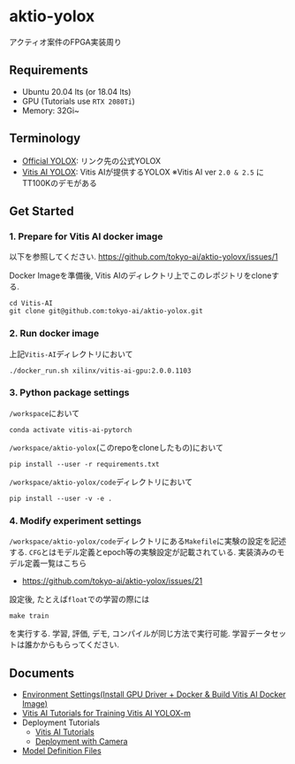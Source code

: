 # aktio-yolox
アクティオ案件のFPGA実装周り

## Requirements
- Ubuntu 20.04 lts (or 18.04 lts)
- GPU (Tutorials use `RTX 2080Ti`)
- Memory: 32Gi~


## Terminology
- [Official YOLOX](https://github.com/Megvii-BaseDetection/YOLOX): リンク先の公式YOLOX
- [Vitis AI YOLOX](https://github.com/Xilinx/Vitis-AI/blob/2.5/model_zoo/model-list/pt_yolox_TT100K_640_640_73G_2.5/model.yaml): Vitis AIが提供するYOLOX 
※Vitis AI ver `2.0 & 2.5` にTT100Kのデモがある

## Get Started
### 1. Prepare for Vitis AI docker image
以下を参照してください.
https://github.com/tokyo-ai/aktio-yolovx/issues/1

Docker Imageを準備後, Vitis AIのディレクトリ上でこのレポジトリをcloneする. 
```shell
cd Vitis-AI
git clone git@github.com:tokyo-ai/aktio-yolox.git
```

### 2. Run docker image
上記`Vitis-AI`ディレクトリにおいて
```shell
./docker_run.sh xilinx/vitis-ai-gpu:2.0.0.1103
```

### 3. Python package settings
`/workspace`において
```shell
conda activate vitis-ai-pytorch
```

`/workspace/aktio-yolox`(このrepoをcloneしたもの)において
```shell
pip install --user -r requirements.txt
```

`/workspace/aktio-yolox/code`ディレクトリにおいて
```shell
pip install --user -v -e .
```

### 4. Modify experiment settings
`/workspace/aktio-yolox/code`ディレクトリにある`Makefile`に実験の設定を記述する. 
`CFG`とはモデル定義とepoch等の実験設定が記載されている. 実装済みのモデル定義一覧はこちら
- https://github.com/tokyo-ai/aktio-yolox/issues/21

設定後, たとえば`float`での学習の際には
```
make train
```
を実行する. 学習, 評価, デモ, コンパイルが同じ方法で実行可能. 
学習データセットは誰かからもらってください. 

## Documents
- [Environment Settings(Install GPU Driver + Docker & Build Vitis AI Docker Image)](https://github.com/tokyo-ai/aktio-yolovx/issues/1)
- [Vitis AI Tutorials for Training Vitis AI YOLOX-m](https://github.com/tokyo-ai/aktio-yolovx/issues/2) 
- Deployment Tutorials
  - [Vitis AI Tutorials](https://github.com/tokyo-ai/aktio-yolovx/issues/3)
  - [Deployment with Camera](https://github.com/tokyo-ai/aktio-yolox/issues/4)
- [Model Definition Files](https://github.com/tokyo-ai/aktio-yolox/issues/21) 
